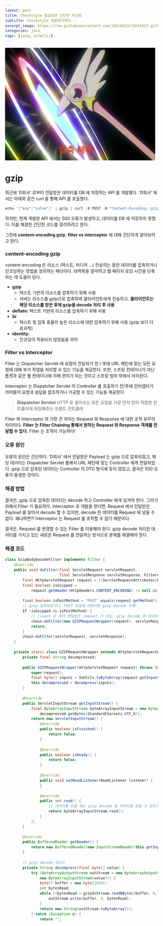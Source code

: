 ```yaml
---
layout: post
title: Checkstyle 필요성과 간단한 커스텀
subtitle: Checkstyle 적용하기까지...
excerpt_image: https://raw.githubusercontent.com/lkhlkh23/lkhlkh23.github.io/master/images/2023-12-19/banner.png
categories: java
tags: [java, intellij]
---
```


![banner](https://raw.githubusercontent.com/lkhlkh23/lkhlkh23.github.io/master/images/2023-12-19/banner.png)

# gzip

최근에 ‘D회사’ 로부터 전달받은 데이터를 DB 에 저장하는 API 를 개발했다.
‘D회사’ 에서는 아래와 같은 curl 을 통해 API 를 호출했다.

```jsx
echo '["key":"value"]' | gzip | curl -X POST -H "Content-Encoding: gzip" -H "Content-Type: application/json" --data-binary @ [https://example-url/push](https://localhost:8080/push) 
```

하지만, 현재 개발된 API 에서는 500 오류가 발생하고, 데이터를 DB 에 저장하지 못했다.
이를 해결한 간단한 코드를 정리하려고 한다.

그전에 **content-encoding gzip**, **filter vs interceptor** 에 대해 간단하게 알아보려고 한다.

### content-encoding gzip

content-encoding 은 리소스 (텍스트, 미디어 …) 전송하는 동안 데이터를 압축하거나 인코딩하는 방법을 정의하는 헤더이다. 대역폭을 절약하고 웹 페이지 로딩 시간을 단축하는 데 도움이 된다.

- **gzip**
  - 텍스트 기반의 리소스를 압축하기 위해 사용
  - 서버는 리소스를 gzip으로 압축하여 클라이언트에게 전송하고, **클라이언트는 해당 리소스를 받은 후에 gzip을 decode 처리 후 사용**
- **deflate:** 텍스트 기반의 리소스를 압축하기 위해 사용
- **br**
  - 텍스트 및 압축 효율이 높은 리소스에 대한 압축하기 위해 사용 (gzip 보다 더 효과적)
- **identity:**
  - 인코딩이 적용되지 않았음을 의미

### Filter vs Interceptor

Filter 는 Dispatcher Servlet 에 요청이 전달되기 전 / 후에 URL 패턴에 맞는 모든 요청에 대해 부가 작업을 처리할 수 있는 기능을 제공한다. 또한, 스프링 컨테이너가 아닌 톰캣과 같은 웹 컨테이너에 의해 관리가 되는 것이고 스프링 범위 밖에서 처리된다.

Interceptor 는 Dispatcher Servlet 이 Controller 를 호출하기 전/후에 인터셉터가 끼어들어 요청과 응답을 참조하거나 가공할 수 있는 기능을 제공한다

> **Dispatcher Servlet**
HTTP 로 들어오는 모든 요청을 가장 먼저 받아 적합한 컨트롤러에 위임해주는 프론트 컨트롤러
>

Filter 와 Interceptor 의 가장 큰 차이는 Request 와 Response 에 대한 조작 유무의 차이이다. **Filter 는 Filter Chaining 통해서 원하는 Request 와 Response 객체를 전달할 수 있다.** Filter 는 조작이 가능하다!

### 오류 원인

오류의 원인은 간단하다. ‘D회사’ 에서 전달받은 Payload 는 gzip 으로 압축되었고, 해당 데이터는 Dispatcher Servlet 통해서 URL 패턴에 맞는 Controller 에게 전달되었다. gzip 으로 압축된 데이터는 Controller 의 DTO 형식에 맞지 않았고, 결국은 500 오류가 발생한 것이다.

### 해결 방법

결국은, gzip 으로 압축된 데이터는 decode 하고 Controller 에게 넘겨야 한다. 그러기 위해서 Filter 가 필요하다. Interceptor 로 개발을 한다면, Request 에서 전달받은 Payload 를 읽어서 decode 할 수 있지만, decode 한 데이터를 Request 에 넣을 수 없다. 왜냐하면?! Interceptor 는 Request 를 조작할 수 없기 때문이다.

결국은, Request 를 변경할 수 있는 Filter 를 이용해야 한다. gzip decode 처리한 데이터를 가지고 있는 새로운 Request 를 전달하는 방식으로 문제를 해결해야 한다.

### 해결 코드
```java
class GzipBodyDecodeFilter implements Filter {
	@Override
	public void doFilter(final ServletRequest servletRequest,
						 final ServletResponse servletResponse, FilterChain chain) throws IOException, ServletException {
		final HttpServletRequest request = ((ServletRequestAttributes)RequestContextHolder.currentRequestAttributes()).getRequest();
		final boolean isGzipped =
			request.getHeader(HttpHeaders.CONTENT_ENCODING) != null && request.getHeader(HttpHeaders.CONTENT_ENCODING)
																			  .contains("gzip");
		final boolean isPostMethod = "POST".equals(request.getMethod());
		// gzip 압축되었거나, POST 요청에 대해서만 gzip decode 수행!
		if (isGzipped && isPostMethod) {
			// client 로 부터 전달받은 request 가 아닌, gzip decode 된 데이터를 가지고 있는 신규 request 전달
			chain.doFilter(new GZIPRequestWrapper(request), servletResponse);
			return;
		}
		chain.doFilter(servletRequest, servletResponse);
	}

	private static class GZIPRequestWrapper extends HttpServletRequestWrapper {
		private final String decompressed;
		
		public GZIPRequestWrapper(HttpServletRequest request) throws IOException {
			super(request);
			final byte[] inputs = IoUtils.toByteArray(request.getInputStream());
			this.decompressed = decompress(inputs);
		}

		@Override
		public ServletInputStream getInputStream() {
			final ByteArrayInputStream byteArrayInputStream = new ByteArrayInputStream(
				decompressed.getBytes(StandardCharsets.UTF_8));
			return new ServletInputStream() {
				@Override
				public boolean isFinished() {
					return false;
				}

				@Override
				public boolean isReady() {
					return false;
				}

				@Override
				public void setReadListener(ReadListener listener) {
				}

				@Override
				public int read() {
					// 데이터를 읽을 때는 gzip decode 된 데이터를 읽을 수 있도록 오버라이딩
					return byteArrayInputStream.read();
				}
			};
		}

		@Override
		public BufferedReader getReader() {
			return new BufferedReader(new InputStreamReader(this.getInputStream()));
		}

		// gzip decode 메소드
		private String decompress(final byte[] value) {
			try (ByteArrayOutputStream outStream = new ByteArrayOutputStream(); GZIPInputStream gzipInStream = new GZIPInputStream(
				new ByteArrayInputStream(value))) {
				byte[] buffer = new byte[1024];
				int bytesRead;
				while ((bytesRead = gzipInStream.readNBytes(buffer, 0, buffer.length)) > 0) {
					outStream.write(buffer, 0, bytesRead);
				}
				return new String(outStream.toByteArray());
			} catch (Exception e) {
				return "";
		
```
